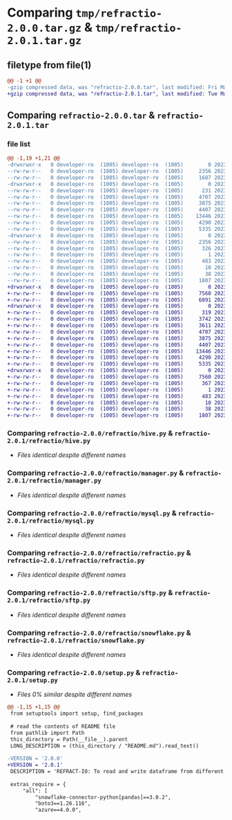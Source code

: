 # Comparing `tmp/refractio-2.0.0.tar.gz` & `tmp/refractio-2.0.1.tar.gz`

## filetype from file(1)

```diff
@@ -1 +1 @@
-gzip compressed data, was "refractio-2.0.0.tar", last modified: Fri May 19 12:18:01 2023, max compression
+gzip compressed data, was "refractio-2.0.1.tar", last modified: Tue May 23 11:24:37 2023, max compression
```

## Comparing `refractio-2.0.0.tar` & `refractio-2.0.1.tar`

### file list

```diff
@@ -1,19 +1,21 @@
-drwxrwxr-x   0 developer-ro  (1005) developer-ro  (1005)        0 2023-05-19 12:18:01.303391 refractio-2.0.0/
--rw-rw-r--   0 developer-ro  (1005) developer-ro  (1005)     2356 2023-05-19 12:18:01.303391 refractio-2.0.0/PKG-INFO
--rw-rw-r--   0 developer-ro  (1005) developer-ro  (1005)     1687 2023-05-19 12:16:37.000000 refractio-2.0.0/README.md
-drwxrwxr-x   0 developer-ro  (1005) developer-ro  (1005)        0 2023-05-19 12:18:01.301391 refractio-2.0.0/refractio/
--rw-rw-r--   0 developer-ro  (1005) developer-ro  (1005)      231 2023-05-19 12:16:37.000000 refractio-2.0.0/refractio/__init__.py
--rw-rw-r--   0 developer-ro  (1005) developer-ro  (1005)     4707 2023-05-19 12:16:37.000000 refractio-2.0.0/refractio/hive.py
--rw-rw-r--   0 developer-ro  (1005) developer-ro  (1005)     3875 2023-05-19 12:16:37.000000 refractio-2.0.0/refractio/manager.py
--rw-rw-r--   0 developer-ro  (1005) developer-ro  (1005)     4407 2023-05-19 12:16:26.000000 refractio-2.0.0/refractio/mysql.py
--rw-rw-r--   0 developer-ro  (1005) developer-ro  (1005)    13446 2023-05-19 12:16:26.000000 refractio-2.0.0/refractio/refractio.py
--rw-rw-r--   0 developer-ro  (1005) developer-ro  (1005)     4290 2023-05-19 12:16:37.000000 refractio-2.0.0/refractio/sftp.py
--rw-rw-r--   0 developer-ro  (1005) developer-ro  (1005)     5335 2023-05-19 12:16:26.000000 refractio-2.0.0/refractio/snowflake.py
-drwxrwxr-x   0 developer-ro  (1005) developer-ro  (1005)        0 2023-05-19 12:18:01.302390 refractio-2.0.0/refractio.egg-info/
--rw-rw-r--   0 developer-ro  (1005) developer-ro  (1005)     2356 2023-05-19 12:18:01.000000 refractio-2.0.0/refractio.egg-info/PKG-INFO
--rw-rw-r--   0 developer-ro  (1005) developer-ro  (1005)      326 2023-05-19 12:18:01.000000 refractio-2.0.0/refractio.egg-info/SOURCES.txt
--rw-rw-r--   0 developer-ro  (1005) developer-ro  (1005)        1 2023-05-19 12:18:01.000000 refractio-2.0.0/refractio.egg-info/dependency_links.txt
--rw-rw-r--   0 developer-ro  (1005) developer-ro  (1005)      483 2023-05-19 12:18:01.000000 refractio-2.0.0/refractio.egg-info/requires.txt
--rw-rw-r--   0 developer-ro  (1005) developer-ro  (1005)       10 2023-05-19 12:18:01.000000 refractio-2.0.0/refractio.egg-info/top_level.txt
--rw-rw-r--   0 developer-ro  (1005) developer-ro  (1005)       38 2023-05-19 12:18:01.303391 refractio-2.0.0/setup.cfg
--rw-rw-r--   0 developer-ro  (1005) developer-ro  (1005)     1807 2023-05-19 12:16:37.000000 refractio-2.0.0/setup.py
+drwxrwxr-x   0 developer-ro  (1005) developer-ro  (1005)        0 2023-05-23 11:24:37.214362 refractio-2.0.1/
+-rw-rw-r--   0 developer-ro  (1005) developer-ro  (1005)     7560 2023-05-23 11:24:37.213362 refractio-2.0.1/PKG-INFO
+-rw-rw-r--   0 developer-ro  (1005) developer-ro  (1005)     6891 2023-05-23 10:14:58.000000 refractio-2.0.1/README.md
+drwxrwxr-x   0 developer-ro  (1005) developer-ro  (1005)        0 2023-05-23 11:24:37.212361 refractio-2.0.1/refractio/
+-rw-rw-r--   0 developer-ro  (1005) developer-ro  (1005)      319 2023-05-23 10:14:58.000000 refractio-2.0.1/refractio/__init__.py
+-rw-rw-r--   0 developer-ro  (1005) developer-ro  (1005)     3742 2023-05-23 10:14:58.000000 refractio-2.0.1/refractio/amazons3.py
+-rw-rw-r--   0 developer-ro  (1005) developer-ro  (1005)     3611 2023-05-23 10:14:58.000000 refractio-2.0.1/refractio/azure.py
+-rw-rw-r--   0 developer-ro  (1005) developer-ro  (1005)     4707 2023-05-19 12:16:37.000000 refractio-2.0.1/refractio/hive.py
+-rw-rw-r--   0 developer-ro  (1005) developer-ro  (1005)     3875 2023-05-19 12:16:37.000000 refractio-2.0.1/refractio/manager.py
+-rw-rw-r--   0 developer-ro  (1005) developer-ro  (1005)     4407 2023-05-19 12:16:26.000000 refractio-2.0.1/refractio/mysql.py
+-rw-rw-r--   0 developer-ro  (1005) developer-ro  (1005)    13446 2023-05-19 12:16:26.000000 refractio-2.0.1/refractio/refractio.py
+-rw-rw-r--   0 developer-ro  (1005) developer-ro  (1005)     4290 2023-05-19 12:16:37.000000 refractio-2.0.1/refractio/sftp.py
+-rw-rw-r--   0 developer-ro  (1005) developer-ro  (1005)     5335 2023-05-19 12:16:26.000000 refractio-2.0.1/refractio/snowflake.py
+drwxrwxr-x   0 developer-ro  (1005) developer-ro  (1005)        0 2023-05-23 11:24:37.213362 refractio-2.0.1/refractio.egg-info/
+-rw-rw-r--   0 developer-ro  (1005) developer-ro  (1005)     7560 2023-05-23 11:24:37.000000 refractio-2.0.1/refractio.egg-info/PKG-INFO
+-rw-rw-r--   0 developer-ro  (1005) developer-ro  (1005)      367 2023-05-23 11:24:37.000000 refractio-2.0.1/refractio.egg-info/SOURCES.txt
+-rw-rw-r--   0 developer-ro  (1005) developer-ro  (1005)        1 2023-05-23 11:24:37.000000 refractio-2.0.1/refractio.egg-info/dependency_links.txt
+-rw-rw-r--   0 developer-ro  (1005) developer-ro  (1005)      483 2023-05-23 11:24:37.000000 refractio-2.0.1/refractio.egg-info/requires.txt
+-rw-rw-r--   0 developer-ro  (1005) developer-ro  (1005)       10 2023-05-23 11:24:37.000000 refractio-2.0.1/refractio.egg-info/top_level.txt
+-rw-rw-r--   0 developer-ro  (1005) developer-ro  (1005)       38 2023-05-23 11:24:37.214362 refractio-2.0.1/setup.cfg
+-rw-rw-r--   0 developer-ro  (1005) developer-ro  (1005)     1807 2023-05-23 10:14:58.000000 refractio-2.0.1/setup.py
```

### Comparing `refractio-2.0.0/refractio/hive.py` & `refractio-2.0.1/refractio/hive.py`

 * *Files identical despite different names*

### Comparing `refractio-2.0.0/refractio/manager.py` & `refractio-2.0.1/refractio/manager.py`

 * *Files identical despite different names*

### Comparing `refractio-2.0.0/refractio/mysql.py` & `refractio-2.0.1/refractio/mysql.py`

 * *Files identical despite different names*

### Comparing `refractio-2.0.0/refractio/refractio.py` & `refractio-2.0.1/refractio/refractio.py`

 * *Files identical despite different names*

### Comparing `refractio-2.0.0/refractio/sftp.py` & `refractio-2.0.1/refractio/sftp.py`

 * *Files identical despite different names*

### Comparing `refractio-2.0.0/refractio/snowflake.py` & `refractio-2.0.1/refractio/snowflake.py`

 * *Files identical despite different names*

### Comparing `refractio-2.0.0/setup.py` & `refractio-2.0.1/setup.py`

 * *Files 0% similar despite different names*

```diff
@@ -1,15 +1,15 @@
 from setuptools import setup, find_packages
 
 # read the contents of README file
 from pathlib import Path
 this_directory = Path(__file__).parent
 LONG_DESCRIPTION = (this_directory / "README.md").read_text()
 
-VERSION = '2.0.0'
+VERSION = '2.0.1'
 DESCRIPTION = 'REFRACT-IO: To read and write dataframe from different connectors.'
 
 extras_require = {
     "all": [
         "snowflake-connector-python[pandas]==3.0.2",
         "boto3==1.26.116",
         "azure==4.0.0",
```

